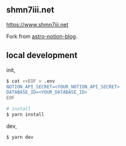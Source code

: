 ## shmn7iii.net

https://www.shmn7iii.net

Fork from [astro-notion-blog](https://github.com/otoyo/astro-notion-blog).

## local development

init,

```bash
$ cat <<EOF > .env
NOTION_API_SECRET=<YOUR_NOTION_API_SECRET>
DATABASE_ID=<YOUR_DATABASE_ID>
EOF

# install
$ yarn install
```

dev,

```bash
$ yarn dev
```
